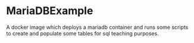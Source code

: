 # MariaDBExample
A docker image which deploys a mariadb container and runs some scripts to create and populate some tables for sql teaching purposes.
